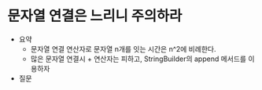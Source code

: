 # 문자열 연결은 느리니 주의하라

- 요약
  - 문자열 연결 연산자로 문자열 n개를 잇는 시간은 n^2에 비례한다.
  - 많은 문자열 연결시 + 연산자는 피하고, StringBuilder의 append 메서드를 이용하자
- 질문